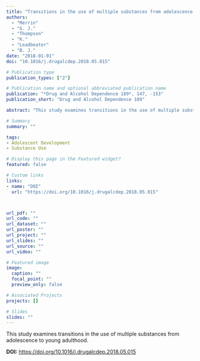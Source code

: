 ```yaml
---
title: "Transitions in the use of multiple substances from adolescence to young adulthood"
authors:
  - "Merrin"
  - "G. J."
  - "Thompson"
  - "K."
  - "Leadbeater"
  - "B. J."
date: "2018-01-01"
doi: "10.1016/j.drugalcdep.2018.05.015"

# Publication type
publication_types: ["2"]

# Publication name and optional abbreviated publication name
publication: "*Drug and Alcohol Dependence 189*, 147, -153"
publication_short: "Drug and Alcohol Dependence 189"

abstract: "This study examines transitions in the use of multiple substances from adolescence to young adulthood."

# Summary
summary: ""

tags:
- Adolescent Development
- Substance Use

# Display this page in the Featured widget?
featured: false

# Custom links
links:
- name: "DOI"
  url: "https://doi.org/10.1016/j.drugalcdep.2018.05.015"



url_pdf: ""
url_code: ""
url_dataset: ""
url_poster: ""
url_project: ""
url_slides: ""
url_source: ""
url_video: ""

# Featured image
image:
  caption: ""
  focal_point: ""
  preview_only: false

# Associated Projects
projects: []

# Slides
slides: ""
---
```


This study examines transitions in the use of multiple substances from adolescence to young adulthood.



**DOI:** https://doi.org/10.1016/j.drugalcdep.2018.05.015

